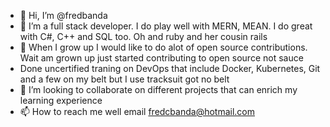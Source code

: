 - 👋 Hi, I’m @fredbanda
- 👀 I’m a full stack developer. I do play well with MERN, MEAN. I do great with C#, C++ and SQL too. Oh and ruby and her cousin rails
- 🌱 When I grow up I would like to do alot of open source contributions. Wait am grown up just started contributing to open source not sauce
-  Done uncertified traning on DevOps that include Docker, Kubernetes, Git and a few on my belt but I use tracksuit got no belt
- 💞️ I’m looking to collaborate on different projects that can enrich my learning experience
- 📫 How to reach me well email fredcbanda@hotmail.com

<!---
fredbanda/fredbanda is a ✨ special ✨ repository because its `README.md` (this file) appears on your GitHub profile.
You can click the Preview link to take a look at your changes.
--->
